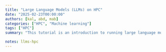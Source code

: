 ```yaml
---
title: "Large Language Models (LLMs) on HPC" 
date: "2025-02-23T00:00:00"
authors: [kal, abd, mab]
categories: ["HPC", "Machine learning"]
tags: ["HPC"]
summary: "This tutorial is an introduction to running large language models on UVA's HPC system."

notes: llms-hpc
---
```


